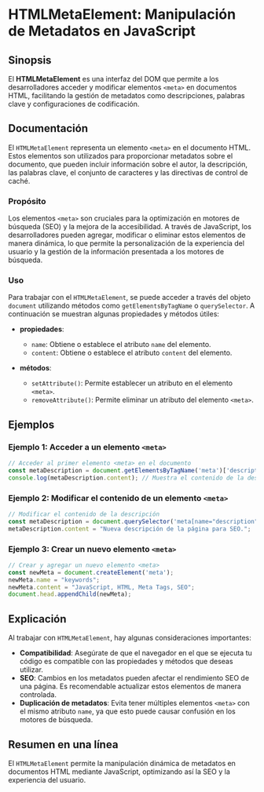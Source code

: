 <!--
Meta Description: # HTMLMetaElement: Manipulación de Metadatos en JavaScript ## Sinopsis El **HTMLMetaElement** es una interfaz del DOM que permite a los desarrolladore...
Meta Keywords: meta, elemento, javascript, del, que
-->

# HTMLMetaElement: Manipulación de Metadatos en JavaScript

## Sinopsis
El **HTMLMetaElement** es una interfaz del DOM que permite a los desarrolladores acceder y modificar elementos `<meta>` en documentos HTML, facilitando la gestión de metadatos como descripciones, palabras clave y configuraciones de codificación.

## Documentación
El `HTMLMetaElement` representa un elemento `<meta>` en el documento HTML. Estos elementos son utilizados para proporcionar metadatos sobre el documento, que pueden incluir información sobre el autor, la descripción, las palabras clave, el conjunto de caracteres y las directivas de control de caché.

### Propósito
Los elementos `<meta>` son cruciales para la optimización en motores de búsqueda (SEO) y la mejora de la accesibilidad. A través de JavaScript, los desarrolladores pueden agregar, modificar o eliminar estos elementos de manera dinámica, lo que permite la personalización de la experiencia del usuario y la gestión de la información presentada a los motores de búsqueda.

### Uso
Para trabajar con el `HTMLMetaElement`, se puede acceder a través del objeto `document` utilizando métodos como `getElementsByTagName` o `querySelector`. A continuación se muestran algunas propiedades y métodos útiles:

- **propiedades**:
  - `name`: Obtiene o establece el atributo `name` del elemento.
  - `content`: Obtiene o establece el atributo `content` del elemento.
  
- **métodos**:
  - `setAttribute()`: Permite establecer un atributo en el elemento `<meta>`.
  - `removeAttribute()`: Permite eliminar un atributo del elemento `<meta>`.

## Ejemplos
### Ejemplo 1: Acceder a un elemento `<meta>`
```javascript
// Acceder al primer elemento <meta> en el documento
const metaDescription = document.getElementsByTagName('meta')['description'];
console.log(metaDescription.content); // Muestra el contenido de la descripción
```

### Ejemplo 2: Modificar el contenido de un elemento `<meta>`
```javascript
// Modificar el contenido de la descripción
const metaDescription = document.querySelector('meta[name="description"]');
metaDescription.content = "Nueva descripción de la página para SEO.";
```

### Ejemplo 3: Crear un nuevo elemento `<meta>`
```javascript
// Crear y agregar un nuevo elemento <meta>
const newMeta = document.createElement('meta');
newMeta.name = "keywords";
newMeta.content = "JavaScript, HTML, Meta Tags, SEO";
document.head.appendChild(newMeta);
```

## Explicación
Al trabajar con `HTMLMetaElement`, hay algunas consideraciones importantes:

- **Compatibilidad**: Asegúrate de que el navegador en el que se ejecuta tu código es compatible con las propiedades y métodos que deseas utilizar.
- **SEO**: Cambios en los metadatos pueden afectar el rendimiento SEO de una página. Es recomendable actualizar estos elementos de manera controlada.
- **Duplicación de metadatos**: Evita tener múltiples elementos `<meta>` con el mismo atributo `name`, ya que esto puede causar confusión en los motores de búsqueda.

## Resumen en una línea
El `HTMLMetaElement` permite la manipulación dinámica de metadatos en documentos HTML mediante JavaScript, optimizando así la SEO y la experiencia del usuario.
